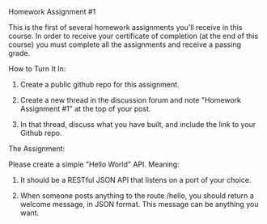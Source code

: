 Homework Assignment #1

This is the first of several homework assignments you'll receive in this course. In order to receive your certificate of completion (at the end of this course) you must complete all the assignments and receive a passing grade.

How to Turn It In:

1.  Create a public github repo for this assignment.

2.  Create a new thread in the discussion forum and note "Homework Assignment #1" at the top of your post.

3.  In that thread, discuss what you have built, and include the link to your Github repo.

The Assignment:

Please create a simple "Hello World" API. Meaning:

1.  It should be a RESTful JSON API that listens on a port of your choice.

2.  When someone posts anything to the route /hello, you should return a welcome message, in JSON format. This message can be anything you want.
